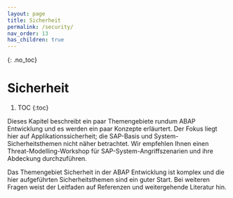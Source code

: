 ```yaml
---
layout: page
title: Sicherheit
permalink: /security/
nav_order: 13
has_children: true
---
```


{: .no_toc}
# Sicherheit

1. TOC
{:toc}

Dieses Kapitel beschreibt ein paar Themengebiete rundum ABAP Entwicklung und es werden ein paar Konzepte erläurtert. Der Fokus liegt hier auf Applikationssicherheit; die SAP-Basis und System-Sicherheitsthemen nicht näher betrachtet. Wir empfehlen Ihnen einen Threat-Modelling-Workshop für SAP-System-Angriffszenarien und ihre Abdeckung durchzuführen.

Das Themengebiet Sicherheit in der ABAP Entwicklung ist komplex und die hier aufgeführten Sicherheitsthemen sind ein guter Start. Bei weiteren Fragen weist der Leitfaden auf Referenzen und weitergehende Literatur hin.

